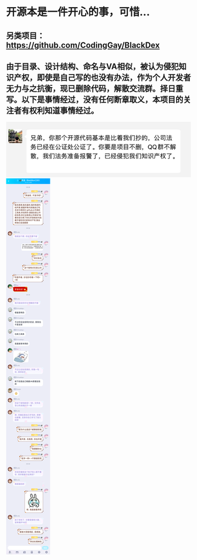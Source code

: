 # 开源本是一件开心的事，可惜...
## 另类项目：https://github.com/CodingGay/BlackDex

## 由于目录、设计结构、命名与VA相似，被认为侵犯知识产权，即使是自己写的也没有办法，作为个人开发者无力与之抗衡，现已删除代码，解散交流群。择日重写。以下是事情经过，没有任何断章取义，本项目的关注者有权利知道事情经过。
![xx](1.png)
![xx](2.png)
